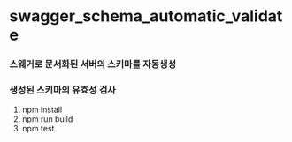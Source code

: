 # swagger_schema_automatic_validate

### 스웨거로 문서화된 서버의 스키마를 자동생성

### 생성된 스키마의 유효성 검사

1. npm install
2. npm run build
3. npm test
